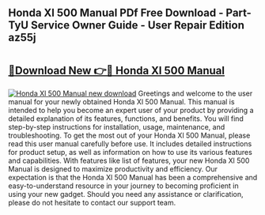 ## Honda Xl 500 Manual PDf Free Download - Part-TyU Service Owner Guide - User Repair Edition az55j

# <h2><a href="http://bc52556.oget.top/?id=Honda+Xl+500+Manual">🔗Download New 👉🔴 Honda Xl 500 Manual</a></h2>

[![Honda Xl 500 Manual new download](https://i.imgur.com/5g1atiW.png)](http://bc52556.oget.top/?id=Honda+Xl+500+Manual)
Greetings and welcome to the user manual for your newly obtained Honda Xl 500 Manual. This manual is intended to help you become an expert user of your product by providing a detailed explanation of its features, functions, and benefits. You will find step-by-step instructions for installation, usage, maintenance, and troubleshooting. To get the most out of your Honda Xl 500 Manual, please read this user manual carefully before use. It includes detailed instructions for product setup, as well as information on how to use its various features and capabilities. With features like list of features, your new Honda Xl 500 Manual is designed to maximize productivity and efficiency. Our expectation is that the Honda Xl 500 Manual has been a comprehensive and easy-to-understand resource in your journey to becoming proficient in using your new gadget. Should you need any assistance or clarification, please do not hesitate to contact our support team.
